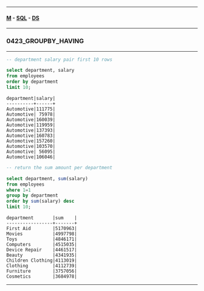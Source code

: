 
---

#### [M](https://github.com/ttltrk/TTT/blob/master/menu.md) - [SQL](https://github.com/ttltrk/TTT/blob/master/SQL/SQL.md) - [DS](https://github.com/ttltrk/TTT/blob/master/SQL/DS/DS.md)

---

### 0423_GROUPBY_HAVING

---

```sql    
-- department salary pair first 10 rows

select department, salary
from employees
order by department
limit 10;
```

```
department|salary|
----------+------+
Automotive|111775|
Automotive| 75978|
Automotive|160039|
Automotive|119959|
Automotive|137393|
Automotive|160783|
Automotive|157260|
Automotive|103570|
Automotive| 56095|
Automotive|106046|
```

```sql
-- return the sum amount per department

select department, sum(salary)
from employees
where 1=1
group by department
order by sum(salary) desc
limit 10;
```

```
department       |sum    |
-----------------+-------+
First Aid        |5170963|
Movies           |4997798|
Toys             |4846171|
Computers        |4515035|
Device Repair    |4461517|
Beauty           |4341935|
Children Clothing|4113019|
Clothing         |4112739|
Furniture        |3757056|
Cosmetics        |3684978|
```

---
